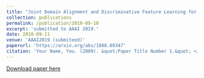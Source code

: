 ```yaml
---
title: "Joint Domain Alignment and Discriminative Feature Learning for Unsupervised Deep Domain Adaptation"
collection: publications
permalink: /publication/2019-09-10
excerpt: 'submitted to AAAI 2019.'
date: 2018-09-11
venue: 'AAAI2019 (submiteed)'
paperurl: 'https://arxiv.org/abs/1808.09347'
citation: 'Your Name, You. (2009). &quot;Paper Title Number 1.&quot; <i>Journal 1</i>. 1(1).'
---
```


[Download paper here](https://arxiv.org/abs/1808.09347)
